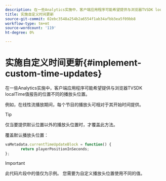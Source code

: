 ```yaml
---
description: 在一些Analytics实施中，客户端应用程序可能希望提供与浏览器TVSDK localTime值报告的位置不同的播放头位置。
title: 实施自定义时间更新
source-git-commit: 02ebc3548a254b2a6554f1ab34afbb3ea5f09bb8
workflow-type: tm+mt
source-wordcount: '119'
ht-degree: 0%

---
```


# 实施自定义时间更新{#implement-custom-time-updates}

在一些Analytics实施中，客户端应用程序可能希望提供与浏览器TVSDK localTime值报告的位置不同的播放头位置。

例如，在线性流播放期间，每个节目的播放头可相对于其开始时间提供。

>[!TIP]
>
>仅当要提供默认位置以外的播放头位置时，才覆盖此方法。

覆盖默认播放头位置：

```js
vaMetadata.currentTimeUpdateBlock = function() { 
       return playerPositionInSeconds; 
}; 
```

>[!IMPORTANT]
>
>此代码片段中的值仅为示例。 您需要为自定义播放头位置使用不同的值。

